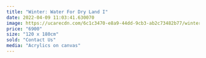 ```yaml
---
title: "Winter: Water For Dry Land I"
date: 2022-04-09 11:03:41.630070
image: https://ucarecdn.com/6c1c3470-e8a9-44dd-9cb3-ab2c73482b77/winter-water-for-dry-land-i.jpg
price: "6900"
size: "120 x 180cm"
sold: "Contact Us"
media: "Acrylics on canvas"
---
```



